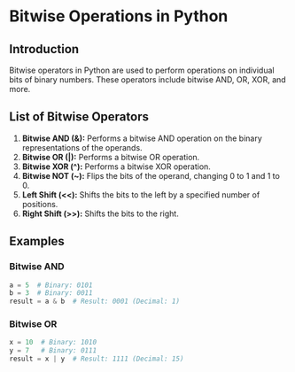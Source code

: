 # Bitwise Operations in Python

## Introduction

Bitwise operators in Python are used to perform operations on individual bits of binary numbers. These operators include bitwise AND, OR, XOR, and more.

## List of Bitwise Operators

1. **Bitwise AND (&):** Performs a bitwise AND operation on the binary representations of the operands.
2. **Bitwise OR (|):** Performs a bitwise OR operation.
3. **Bitwise XOR (^):** Performs a bitwise XOR operation.
4. **Bitwise NOT (~):** Flips the bits of the operand, changing 0 to 1 and 1 to 0.
5. **Left Shift (<<):** Shifts the bits to the left by a specified number of positions.
6. **Right Shift (>>):** Shifts the bits to the right.

## Examples

### Bitwise AND

```python
a = 5  # Binary: 0101
b = 3  # Binary: 0011
result = a & b  # Result: 0001 (Decimal: 1)
```

### Bitwise OR

```python
x = 10  # Binary: 1010
y = 7   # Binary: 0111
result = x | y  # Result: 1111 (Decimal: 15)
```